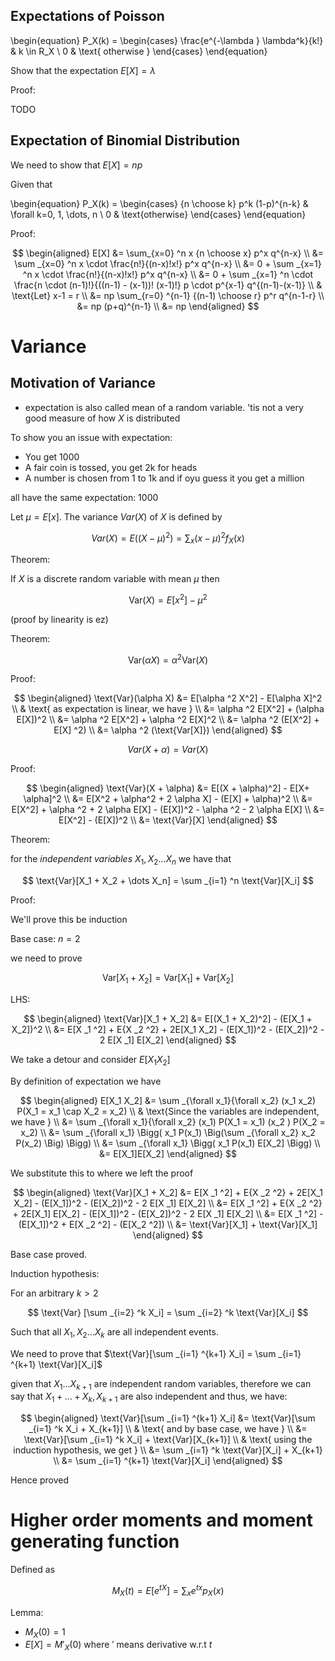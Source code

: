 

## Expectations of Poisson

\begin{equation}
    P_X(k) = 
    \begin{cases}
        \frac{e^{-\lambda } \lambda^k}{k!} & k \in R_X \\ 
        0 & \text{ otherwise }
    \end{cases}
\end{equation}


Show that the expectation $E[X] = \lambda$

Proof: 

TODO 



## Expectation of Binomial Distribution

We need to show that $E[X] = np$ 

Given that 

\begin{equation}
    P_X(k) = 
    \begin{cases}
        {n \choose k} p^k (1-p)^{n-k} & \forall k=0, 1, \dots, n \\
        0 & \text{otherwise}
    \end{cases}
\end{equation}

Proof: 

$$
\begin{aligned}
    E[X] &= \sum_{x=0} ^n x {n \choose x} p^x q^{n-x} \\
    &= \sum _{x=0} ^n x \cdot \frac{n!}{(n-x)!x!} p^x q^{n-x} \\
    &= 0 + \sum _{x=1} ^n x \cdot \frac{n!}{(n-x)!x!} p^x q^{n-x} \\
    &= 0 + \sum _{x=1} ^n \cdot \frac{n \cdot (n-1)!}{((n-1) - (x-1))! (x-1)!} p \cdot p^{x-1} q^{(n-1)-(x-1)} \\
    & \text{Let} x-1 = r \\
    &= np \sum_{r=0} ^{n-1} {(n-1) \choose r} p^r q^{n-1-r} \\
    &= np (p+q)^{n-1} \\
    &= np
\end{aligned}
$$





# Variance 

## Motivation of Variance 

- expectation is also called mean of a random variable. 'tis not a very good measure of how $X$ is distributed

To show you an issue with expectation: 

- You get 1000
- A fair coin is tossed, you get 2k for heads
- A number is chosen from 1 to 1k and if oyu guess it you get a million 


all have the same expectation: 1000

Let $\mu = E[x]$. The variance $Var(X)$ of $X$ is defined by 

$$
Var(X) = E((X-\mu)^2) = \sum _x (x-\mu)^2 f_X(x)
$$

Theorem: 

If $X$ is a discrete random variable with mean $\mu$ then 

$$
\text{Var}(X) = E[x^2] - \mu ^2
$$


(proof by linearity is ez)

Theorem: 

$$
\text{Var}(\alpha X) = \alpha^2 \text{Var}(X)
$$

Proof: 

$$
\begin{aligned}
    \text{Var}(\alpha X) &= E[\alpha ^2 X^2] - E[\alpha X]^2 \\
    & \text{ as expectation is linear, we have } \\
    &= \alpha ^2 E[X^2] + (\alpha E[X])^2 \\
    &= \alpha ^2 E[X^2] + \alpha ^2 E[X]^2 \\
    &= \alpha ^2 (E[X^2] + E[X] ^2) \\
    &= \alpha ^2 (\text{Var[X]})
\end{aligned}
$$

$$
Var(X+\alpha) = Var(X)
$$

Proof: 

$$
\begin{aligned}
    \text{Var}(X + \alpha) &= E[(X + \alpha)^2] - E[X+ \alpha]^2 \\
    &= E[X^2 + \alpha^2 + 2 \alpha X] - (E[X] + \alpha)^2 \\
    &= E[X^2] + \alpha ^2 + 2 \alpha E[X] - (E[X])^2 - \alpha ^2 - 2 \alpha E[X] \\
    &= E[X^2] - (E[X])^2 \\
    &= \text{Var}[X]
\end{aligned}
$$

Theorem: 

for the _independent variables_ $X_1, X_2 \dots X_n$ we have that 

$$
\text{Var}[X_1 + X_2 + \dots X_n] = \sum _{i=1} ^n \text{Var}[X_i]
$$

Proof: 

We'll prove this be induction 

Base case: $n=2$

we need to prove 

$$
\text{Var}[X_1 + X_2] = \text{Var}[X_1] + \text{Var}[X_2]
$$

LHS: 

$$
\begin{aligned}
    \text{Var}[X_1 + X_2] &= E[(X_1 + X_2)^2] - (E[X_1 + X_2])^2 \\
    &= E[X _1 ^2] + E{X _2 ^2} + 2E[X_1 X_2] - (E[X_1])^2 - (E[X_2])^2 - 2 E[X _1] E[X_2]
\end{aligned}
$$

We take a detour and consider $E[X_1 X_2]$

By definition of expectation we have 

$$
\begin{aligned}
    E[X_1 X_2] &= \sum _{\forall x_1}{\forall x_2} (x_1 x_2) P(X_1 = x_1 \cap X_2 = x_2) \\
    & \text{Since the variables are independent, we have } \\
    &= \sum _{\forall x_1}{\forall x_2} (x_1) P(X_1 = x_1) (x_2 )  P(X_2 = x_2) \\
    &= \sum _{\forall x_1} \Bigg( x_1 P(x_1) \Big(\sum _{\forall x_2} x_2 P(x_2) \Big) \Bigg) \\
    &= \sum _{\forall x_1} \Bigg( x_1 P(x_1) E[X_2] \Bigg) \\
    &= E[X_1]E[X_2]
\end{aligned}
$$

We substitute this to where we left the proof 

$$
\begin{aligned}
    \text{Var}[X_1 + X_2] &= E[X _1 ^2] + E{X _2 ^2} + 2E[X_1 X_2] - (E[X_1])^2 - (E[X_2])^2 - 2 E[X _1] E[X_2] \\
    &= E[X _1 ^2] + E{X _2 ^2} + 2E[X_1] E[X_2] - (E[X_1])^2 - (E[X_2])^2 - 2 E[X _1] E[X_2] \\
    &= E[X _1 ^2] - (E[X_1])^2 + E[X _2 ^2] - (E[X_2 ^2]) \\
    &= \text{Var}[X_1] + \text{Var}[X_1]
\end{aligned}
$$

Base case proved.

Induction hypothesis: 

For an arbitrary $k > 2$

$$
\text{Var} [\sum _{i=2} ^k X_i] = \sum _{i=2} ^k \text{Var}[X_i]
$$

Such that all $X_1, X_2 \dots X_k$ are all independent events. 

We need to prove that $\text{Var}[\sum _{i=1} ^{k+1} X_i] = \sum _{i=1} ^{k+1} \text{Var}[X_i]$

given that $X_1 \dots X_{k+1}$ are independent random variables, therefore we can say that $X_1 + \dots + X_k, X_{k+1}$ are also independent and thus, we have: 

$$
\begin{aligned}
    \text{Var}[\sum _{i=1} ^{k+1} X_i] &= \text{Var}[\sum _{i=1} ^k X_i + X_{k+1}] \\
    & \text{ and by base case, we have } \\
    &= \text{Var}[\sum _{i=1} ^k X_i] + \text{Var}[X_{k+1}] \\
    & \text{ using the induction hypothesis, we get } \\
    &= \sum _{i=1} ^k \text{Var}[X_i] + X_{k+1} \\
    &= \sum _{i=1} ^{k+1} \text{Var}[X_i]
\end{aligned}
$$

Hence proved 



# Higher order moments and moment generating function 

Defined as 

$$
M_X(t) = E[e^{tX}] = \sum _x e^{tx} p_X(x)
$$

Lemma: 

- $M_X(0) = 1$
- $E[X] = M'_X(0)$ where $'$ means derivative w.r.t $t$